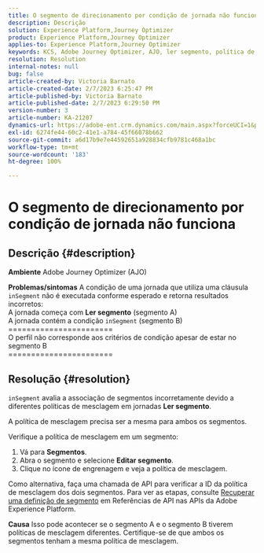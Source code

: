 ```yaml
---
title: O segmento de direcionamento por condição de jornada não funciona
description: Descrição
solution: Experience Platform,Journey Optimizer
product: Experience Platform,Journey Optimizer
applies-to: Experience Platform,Journey Optimizer
keywords: KCS, Adobe Journey Optimizer, AJO, ler segmento, política de mesclagem, cláusula inSegment
resolution: Resolution
internal-notes: null
bug: false
article-created-by: Victoria Barnato
article-created-date: 2/7/2023 6:25:47 PM
article-published-by: Victoria Barnato
article-published-date: 2/7/2023 6:29:50 PM
version-number: 3
article-number: KA-21207
dynamics-url: https://adobe-ent.crm.dynamics.com/main.aspx?forceUCI=1&pagetype=entityrecord&etn=knowledgearticle&id=b8c3cbd1-14a7-ed11-aad1-6045bd0065f9
exl-id: 6274fe44-60c2-41e1-a784-45f66078b662
source-git-commit: a6d17b9e7e44592651a928834cfb9781c468a1bc
workflow-type: tm+mt
source-wordcount: '183'
ht-degree: 100%

---
```


# O segmento de direcionamento por condição de jornada não funciona

## Descrição {#description}

<b>Ambiente</b>
Adobe Journey Optimizer (AJO)


<b>Problemas/sintomas</b>
A condição de uma jornada que utiliza uma cláusula `inSegment` não é executada conforme esperado e retorna resultados incorretos:
<br>A jornada começa com <b>Ler segmento</b> (segmento A)
<br>A jornada contém a condição `inSegment` (segmento B)
<br>=======================
<br>O perfil não corresponde aos critérios de condição apesar de estar no segmento B
<br>=======================

## Resolução {#resolution}


`inSegment` avalia a associação de segmentos incorretamente devido a diferentes políticas de mesclagem em jornadas <b>Ler segmento</b>.

A política de mesclagem precisa ser a mesma para ambos os segmentos.

Verifique a política de mesclagem em um segmento:

1. Vá para <b>Segmentos</b>.
2. Abra o segmento e selecione <b>Editar segmento</b>.
3. Clique no ícone de engrenagem e veja a política de mesclagem.


Como alternativa, faça uma chamada de API para verificar a ID da política de mesclagem dos dois segmentos. Para ver as etapas, consulte [Recuperar uma definição de segmento](https://developer.adobe.com/experience-platform-apis/references/segmentation/#tag/Segment-definitions/operation/retrieveSegmentDefinitionById) em Referências de API nas APIs da Adobe Experience Platform.


<b>Causa</b>
Isso pode acontecer se o segmento A e o segmento B tiverem políticas de mesclagem diferentes. Certifique-se de que ambos os segmentos tenham a mesma política de mesclagem.
